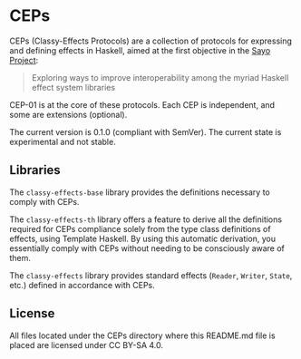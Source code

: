 # CEPs

CEPs (Classy-Effects Protocols) are a collection of protocols for expressing and defining effects in Haskell, aimed at the first objective in the [Sayo Project](https://github.com/sayo-hs):

> Exploring ways to improve interoperability among the myriad Haskell effect system libraries

CEP-01 is at the core of these protocols. Each CEP is independent, and some are extensions (optional).

The current version is 0.1.0 (compliant with SemVer). The current state is experimental and not stable.

## Libraries
The `classy-effects-base` library provides the definitions necessary to comply with CEPs.

The `classy-effects-th` library offers a feature to derive all the definitions required for CEPs compliance solely from the type class definitions of effects, using Template Haskell. By using this automatic derivation, you essentially comply with CEPs without needing to be consciously aware of them.

The `classy-effects` library provides standard effects (`Reader`, `Writer`, `State`, etc.) defined in accordance with CEPs.

## License
All files located under the CEPs directory where this README.md file is placed are licensed under CC BY-SA 4.0.
